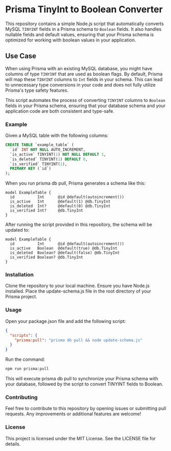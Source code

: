 # Prisma TinyInt to Boolean Converter

This repository contains a simple Node.js script that automatically converts MySQL `TINYINT` fields in a Prisma schema to `Boolean` fields. It also handles nullable fields and default values, ensuring that your Prisma schema is optimized for working with boolean values in your application.

## Use Case

When using Prisma with an existing MySQL database, you might have columns of type `TINYINT` that are used as boolean flags. By default, Prisma will map these `TINYINT` columns to `Int` fields in your schema. This can lead to unnecessary type conversions in your code and does not fully utilize Prisma's type safety features.

This script automates the process of converting `TINYINT` columns to `Boolean` fields in your Prisma schema, ensuring that your database schema and your application code are both consistent and type-safe.

### Example

Given a MySQL table with the following columns:

```sql
CREATE TABLE `example_table` (
  `id` INT NOT NULL AUTO_INCREMENT,
  `is_active` TINYINT(1) NOT NULL DEFAULT 1,
  `is_deleted` TINYINT(1) DEFAULT 0,
  `is_verified` TINYINT(1),
  PRIMARY KEY (`id`)
);
```

When you run prisma db pull, Prisma generates a schema like this:

```prisma
model ExampleTable {
  id          Int      @id @default(autoincrement())
  is_active   Int      @default(1) @db.TinyInt
  is_deleted  Int?     @default(0) @db.TinyInt
  is_verified Int?     @db.TinyInt
}
```
After running the script provided in this repository, the schema will be updated to:

```prisma
model ExampleTable {
  id          Int      @id @default(autoincrement())
  is_active   Boolean  @default(true) @db.TinyInt
  is_deleted  Boolean? @default(false) @db.TinyInt
  is_verified Boolean? @db.TinyInt
}
```

### Installation

Clone the repository to your local machine.
Ensure you have Node.js installed.
Place the update-schema.js file in the root directory of your Prisma project.

### Usage
Open your package.json file and add the following script:

```json
{
  "scripts": {
    "prisma:pull": "prisma db pull && node update-schema.js"
  }
}
```
Run the command:

```sh
npm run prisma:pull
```

This will execute prisma db pull to synchronize your Prisma schema with your database, followed by the script to convert TINYINT fields to Boolean.

### Contributing

Feel free to contribute to this repository by opening issues or submitting pull requests. Any improvements or additional features are welcome!

### License

This project is licensed under the MIT License. See the LICENSE file for details.
